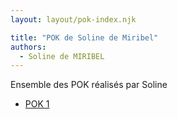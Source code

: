 ```yaml
---
layout: layout/pok-index.njk

title: "POK de Soline de Miribel"
authors:
  - Soline de MIRIBEL
---
```


Ensemble des POK réalisés par Soline

* [POK 1](./temps-1)

